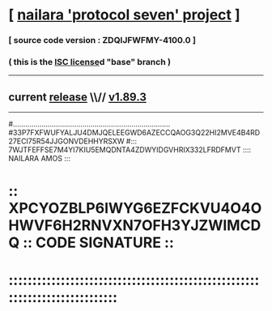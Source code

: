 
# [ [nailara 'protocol seven' project](http://nailara.network/) ]

### [ source code version : ZDQIJFWFMY-4100.0 ]

### ( this is the [ISC license](license)d "base" branch )
---
## current [release](https://github.com/nailara-technologies/protocol-7/releases) \\\\// [v1.89.3](https://github.com/nailara-technologies/protocol-7/releases/tag/v1.89.3)
---

#.............................................................................
#33P7FXFWUFYALJU4DMJQELEEGWD6AZECCQAOG3Q22HI2MVE4B4RD27ECI75R54JJGONVDEHHYRSXW
#::: 7WJTFEFFSE7M4YI7KIU5EMQDNTA4ZDWYIDGVHRIX332LFRDFMVT :::: NAILARA AMOS :::
# :: XPCYOZBLP6IWYG6EZFCKVU4O4OHWVF6H2RNVXN7OFH3YJZWIMCDQ :: CODE SIGNATURE ::
# ::::::::::::::::::::::::::::::::::::::::::::::::::::::::::::::::::::::::::::
